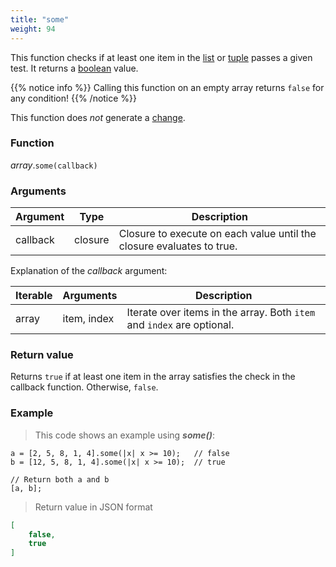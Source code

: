 ```yaml
---
title: "some"
weight: 94
---
```


This function checks if at least one item in the [list](..) or [tuple](../../tuple) passes a given test. It returns a [boolean](../../bool) value.

{{% notice info %}}
Calling this function on an empty array returns `false` for any condition!
{{% /notice %}}

This function does *not* generate a [change](../../../overview/changes).

### Function

*array*.`some(callback)`

### Arguments

Argument | Type | Description
-------- | ---- | -----------
callback | closure | Closure to execute on each value until the closure evaluates to true.

Explanation of the *callback* argument:

Iterable | Arguments   | Description
-------- | ----------- | -----------
array    | item, index | Iterate over items in the array. Both `item` and `index` are optional.

### Return value

Returns `true` if at least one item in the array satisfies the check in the callback function. Otherwise, `false`.

### Example

> This code shows an example using ***some()***:

```thingsdb,json_response
a = [2, 5, 8, 1, 4].some(|x| x >= 10);   // false
b = [12, 5, 8, 1, 4].some(|x| x >= 10);  // true

// Return both a and b
[a, b];
```

> Return value in JSON format

```json
[
    false,
    true
]
```
